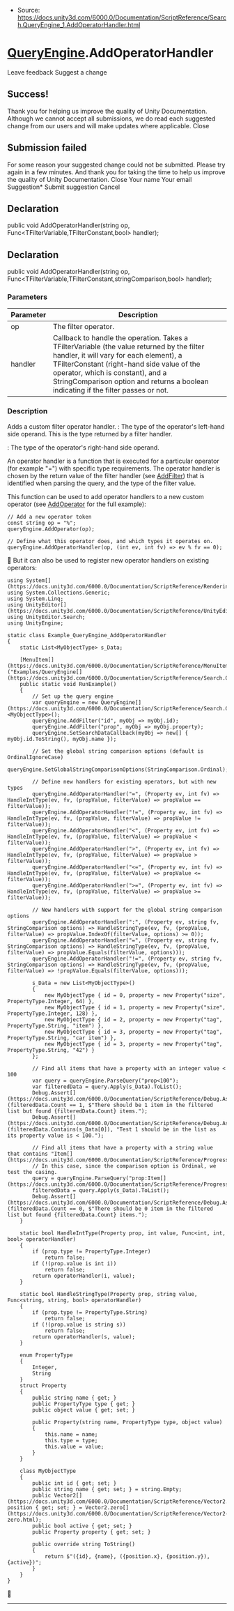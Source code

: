 * Source: https://docs.unity3d.com/6000.0/Documentation/ScriptReference/Search.QueryEngine_1.AddOperatorHandler.html

#  [QueryEngine<T0>](https://docs.unity3d.com/6000.0/Documentation/ScriptReference/Search.QueryEngine_1.html).AddOperatorHandler
Leave feedback
Suggest a change
## Success!
Thank you for helping us improve the quality of Unity Documentation. Although we cannot accept all submissions, we do read each suggested change from our users and will make updates where applicable.
Close
## Submission failed
For some reason your suggested change could not be submitted. Please <a>try again</a> in a few minutes. And thank you for taking the time to help us improve the quality of Unity Documentation.
Close
Your name Your email Suggestion* Submit suggestion
Cancel
## Declaration
public void AddOperatorHandler(string op, Func<TFilterVariable,TFilterConstant,bool> handler); 
## Declaration
public void AddOperatorHandler(string op, Func<TFilterVariable,TFilterConstant,stringComparison,bool> handler); 
### Parameters
Parameter | Description  
---|---  
op | The filter operator.  
handler | Callback to handle the operation. Takes a TFilterVariable (the value returned by the filter handler, it will vary for each element), a TFilterConstant (right-hand side value of the operator, which is constant), and a StringComparison option and returns a boolean indicating if the filter passes or not.  
### Description
Adds a custom filter operator handler.
<TFilterVariable>: The type of the operator's left-hand side operand. This is the type returned by a filter handler.  
  
<TFilterConstant>: The type of the operator's right-hand side operand.  
  
An operator handler is a function that is executed for a particular operator (for example "=") with specific type requirements. The operator handler is chosen by the return value of the filter handler (see [AddFilter](https://docs.unity3d.com/6000.0/Documentation/ScriptReference/Search.QueryEngine_1.AddFilter.html)) that is identified when parsing the query, and the type of the filter value.  
  
This function can be used to add operator handlers to a new custom operator (see [AddOperator](https://docs.unity3d.com/6000.0/Documentation/ScriptReference/Search.QueryEngine_1.AddOperator.html) for the full example):
```
// Add a new operator token
const string op = "%";
queryEngine.AddOperator(op);

// Define what this operator does, and which types it operates on.
queryEngine.AddOperatorHandler(op, (int ev, int fv) => ev % fv == 0);

```

But it can also be used to register new operator handlers on existing operators:
```
using System[](https://docs.unity3d.com/6000.0/Documentation/ScriptReference/Rendering.VirtualTexturing.System.html);
using System.Collections.Generic;
using System.Linq;
using UnityEditor[](https://docs.unity3d.com/6000.0/Documentation/ScriptReference/UnityEditor.html);
using UnityEditor.Search;
using UnityEngine;

static class Example_QueryEngine_AddOperatorHandler
{
    static List<MyObjectType> s_Data;

    [MenuItem[](https://docs.unity3d.com/6000.0/Documentation/ScriptReference/MenuItem.html)("Examples/QueryEngine[](https://docs.unity3d.com/6000.0/Documentation/ScriptReference/Search.QueryEngine.html)/AddOperatorHandler")]
    public static void RunExample()
    {
        // Set up the query engine
        var queryEngine = new QueryEngine[](https://docs.unity3d.com/6000.0/Documentation/ScriptReference/Search.QueryEngine.html)<MyObjectType>();
        queryEngine.AddFilter("id", myObj => myObj.id);
        queryEngine.AddFilter("prop", myObj => myObj.property);
        queryEngine.SetSearchDataCallback(myObj => new[] { myObj.id.ToString(), myObj.name });

        // Set the global string comparison options (default is OrdinalIgnoreCase)
        queryEngine.SetGlobalStringComparisonOptions(StringComparison.Ordinal);

        // Define new handlers for existing operators, but with new types
        queryEngine.AddOperatorHandler("=", (Property ev, int fv) => HandleIntType(ev, fv, (propValue, filterValue) => propValue == filterValue));
        queryEngine.AddOperatorHandler("!=", (Property ev, int fv) => HandleIntType(ev, fv, (propValue, filterValue) => propValue != filterValue));
        queryEngine.AddOperatorHandler("<", (Property ev, int fv) => HandleIntType(ev, fv, (propValue, filterValue) => propValue < filterValue));
        queryEngine.AddOperatorHandler(">", (Property ev, int fv) => HandleIntType(ev, fv, (propValue, filterValue) => propValue > filterValue));
        queryEngine.AddOperatorHandler("<=", (Property ev, int fv) => HandleIntType(ev, fv, (propValue, filterValue) => propValue <= filterValue));
        queryEngine.AddOperatorHandler(">=", (Property ev, int fv) => HandleIntType(ev, fv, (propValue, filterValue) => propValue >= filterValue));

        // New handlers with support for the global string comparison options
        queryEngine.AddOperatorHandler(":", (Property ev, string fv, StringComparison options) => HandleStringType(ev, fv, (propValue, filterValue) => propValue.IndexOf(filterValue, options) >= 0));
        queryEngine.AddOperatorHandler("=", (Property ev, string fv, StringComparison options) => HandleStringType(ev, fv, (propValue, filterValue) => propValue.Equals(filterValue, options)));
        queryEngine.AddOperatorHandler("!=", (Property ev, string fv, StringComparison options) => HandleStringType(ev, fv, (propValue, filterValue) => !propValue.Equals(filterValue, options)));

        s_Data = new List<MyObjectType>()
        {
            new MyObjectType { id = 0, property = new Property("size", PropertyType.Integer, 64) },
            new MyObjectType { id = 1, property = new Property("size", PropertyType.Integer, 128) },
            new MyObjectType { id = 2, property = new Property("tag", PropertyType.String, "item") },
            new MyObjectType { id = 3, property = new Property("tag", PropertyType.String, "car item") },
            new MyObjectType { id = 3, property = new Property("tag", PropertyType.String, "42") }
        };

        // Find all items that have a property with an integer value < 100
        var query = queryEngine.ParseQuery("prop<100");
        var filteredData = query.Apply(s_Data).ToList();
        Debug.Assert[](https://docs.unity3d.com/6000.0/Documentation/ScriptReference/Debug.Assert.html)(filteredData.Count == 1, $"There should be 1 item in the filtered list but found {filteredData.Count} items.");
        Debug.Assert[](https://docs.unity3d.com/6000.0/Documentation/ScriptReference/Debug.Assert.html)(filteredData.Contains(s_Data[0]), "Test 1 should be in the list as its property value is < 100.");

        // Find all items that have a property with a string value that contains "Item[](https://docs.unity3d.com/6000.0/Documentation/ScriptReference/Progress.Item.html)".
        // In this case, since the comparison option is Ordinal, we test the casing.
        query = queryEngine.ParseQuery("prop:Item[](https://docs.unity3d.com/6000.0/Documentation/ScriptReference/Progress.Item.html)");
        filteredData = query.Apply(s_Data).ToList();
        Debug.Assert[](https://docs.unity3d.com/6000.0/Documentation/ScriptReference/Debug.Assert.html)(filteredData.Count == 0, $"There should be 0 item in the filtered list but found {filteredData.Count} items.");
    }

    static bool HandleIntType(Property prop, int value, Func<int, int, bool> operatorHandler)
    {
        if (prop.type != PropertyType.Integer)
            return false;
        if (!(prop.value is int i))
            return false;
        return operatorHandler(i, value);
    }

    static bool HandleStringType(Property prop, string value, Func<string, string, bool> operatorHandler)
    {
        if (prop.type != PropertyType.String)
            return false;
        if (!(prop.value is string s))
            return false;
        return operatorHandler(s, value);
    }

    enum PropertyType
    {
        Integer,
        String
    }
    struct Property
    {
        public string name { get; }
        public PropertyType type { get; }
        public object value { get; set; }

        public Property(string name, PropertyType type, object value)
        {
            this.name = name;
            this.type = type;
            this.value = value;
        }
    }

    class MyObjectType
    {
        public int id { get; set; }
        public string name { get; set; } = string.Empty;
        public Vector2[](https://docs.unity3d.com/6000.0/Documentation/ScriptReference/Vector2.html) position { get; set; } = Vector2.zero[](https://docs.unity3d.com/6000.0/Documentation/ScriptReference/Vector2-zero.html);
        public bool active { get; set; }
        public Property property { get; set; }

        public override string ToString()
        {
            return $"({id}, {name}, ({position.x}, {position.y}), {active})";
        }
    }
}

```

* * *
